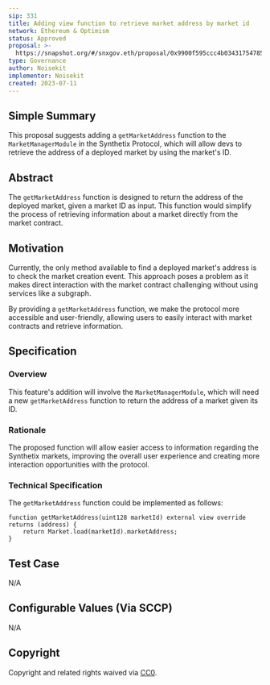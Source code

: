 ```yaml
---
sip: 331
title: Adding view function to retrieve market address by market id
network: Ethereum & Optimism
status: Approved
proposal: >-
  https://snapshot.org/#/snxgov.eth/proposal/0x9900f595ccc4b03431754785a416e1fd21a2d295babd732581708fa46df229ed
type: Governance
author: Noisekit
implementor: Noisekit
created: 2023-07-11
---
```


## Simple Summary

This proposal suggests adding a `getMarketAddress` function to the `MarketManagerModule` in the Synthetix Protocol, which will allow devs to retrieve the address of a deployed market by using the market's ID.

## Abstract

The `getMarketAddress` function is designed to return the address of the deployed market, given a market ID as input. This function would simplify the process of retrieving information about a market directly from the market contract.

## Motivation

Currently, the only method available to find a deployed market's address is to check the market creation event. This approach poses a problem as it makes direct interaction with the market contract challenging without using services like a subgraph.

By providing a `getMarketAddress` function, we make the protocol more accessible and user-friendly, allowing users to easily interact with market contracts and retrieve information.

## Specification

### Overview

This feature's addition will involve the `MarketManagerModule`, which will need a new `getMarketAddress` function to return the address of a market given its ID.

### Rationale

The proposed function will allow easier access to information regarding the Synthetix markets, improving the overall user experience and creating more interaction opportunities with the protocol.

### Technical Specification
The `getMarketAddress` function could be implemented as follows:

```solidity
function getMarketAddress(uint128 marketId) external view override returns (address) {
    return Market.load(marketId).marketAddress;
}
```
 
## Test Case
N/A

## Configurable Values (Via SCCP)
N/A

## Copyright
Copyright and related rights waived via [CC0](https://creativecommons.org/publicdomain/zero/1.0/).
